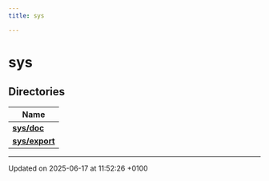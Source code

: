 ```yaml
---
title: sys

---
```


# sys



## Directories

| Name           |
| -------------- |
| **[sys/doc](dir_ca46d41b295c5df0f648279ffc8ccca6.md#dir-sys/doc)**  |
| **[sys/export](dir_1084a09caae2cca43d02da13ecc9a141.md#dir-sys/export)**  |






-------------------------------

Updated on 2025-06-17 at 11:52:26 +0100

